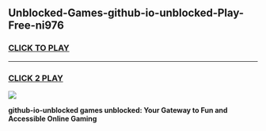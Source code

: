 
## Unblocked-Games-github-io-unblocked-Play-Free-ni976
<h3>
<a href="https://premium76.site?title=github-io-unblocked&ref=18A1">CLICK TO PLAY</a></h3>
<hr>

<h3>
<a href="https://premium76.site?title=github-io-unblocked&ref=18A1">CLICK 2 PLAY</a>
  
</h3>

<a href="https://premium76.site?title=github-io-unblocked&ref=18A1"><img src="https://clearcache.store/games.png"></a>


**github-io-unblocked games unblocked: Your Gateway to Fun and Accessible Online Gaming**
